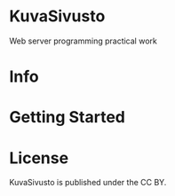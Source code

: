 # KuvaSivusto
Web server programming practical work
# Info
# Getting Started
# License
KuvaSivusto is published under the CC BY.

